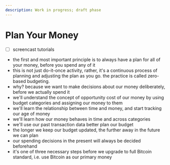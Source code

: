 ```yaml
---
description: Work in progress; draft phase
---
```


# Plan Your Money

* [ ] screencast tutorials

<!---->

* the first and most important principle is to always have a plan for all of your money, before you spend any of it
* this is not just do-it-once activity, rather, it's a continuous process of planning and adjusting the plan as you go. the practice is called zero-based budgeting.
* why? because we want to make decisions about our money deliberately, before we actually spend it
* we'll understand the concept of opportunity cost of our money by using budget categories and assigning our money to them
* we'll learn the relationship between time and money, and start tracking our age of money
* we'll learn how our money behaves in time and across categories
* we'll use our past transaction data better plan our budget
* the longer we keep our budget updated, the further away in the future we can plan
* our spending decisions in the present will always be decided beforehand
* it's one of three necessary steps before we upgrade to full Bitcoin standard, i.e. use Bitcoin as our primary money
